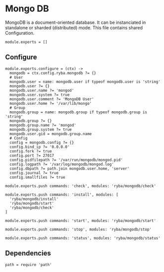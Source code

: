 
# Mongo DB

MongoDB is a document-oriented database. It can be instanciated in standalone or
sharded (distributed) mode.
This file contains shared Configuration.

    module.exports = []

## Configure

    module.exports.configure = (ctx) ->
      mongodb = ctx.config.ryba.mongodb ?= {}
      # User
      mongodb.user = name: mongodb.user if typeof mongodb.user is 'string'
      mongodb.user ?= {}
      mongodb.user.name ?= 'mongod'
      mongodb.user.system ?= true
      mongodb.user.comment ?= 'MongoDB User'
      mongodb.user.home ?= '/var/lib/mongo'
      # Group
      mongodb.group = name: mongodb.group if typeof mongodb.group is 'string'
      mongodb.group ?= {}
      mongodb.group.name ?= 'mongod'
      mongodb.group.system ?= true
      mongodb.user.gid = mongodb.group.name
      # Config
      config = mongodb.config ?= {}
      config.bind_ip ?= '0.0.0.0'
      config.fork ?= true
      config.port ?= 27017
      config.pidfilepath ?= '/var/run/mongodb/mongod.pid'
      config.logpath ?= '/var/log/mongodb/mongod.log'
      config.dbpath ?= path.join mongodb.user.home, 'server'
      config.journal ?= true
      config.smallfiles ?= true

    module.exports.push commands: 'check', modules: 'ryba/mongodb/check'

    module.exports.push commands: 'install', modules: [
      'ryba/mongodb/install'
      'ryba/mongodb/start'
      'ryba/mongodb/check'
    ]

    module.exports.push commands: 'start', modules: 'ryba/mongodb/start'

    module.exports.push commands: 'stop', modules: 'ryba/mongodb/stop'

    module.exports.push commands: 'status', modules: 'ryba/mongodb/status'

## Dependencies

    path = require 'path'
